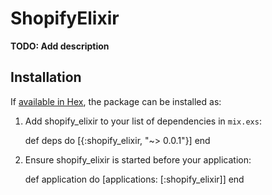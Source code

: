 # ShopifyElixir

**TODO: Add description**

## Installation

If [available in Hex](https://hex.pm/docs/publish), the package can be installed as:

  1. Add shopify_elixir to your list of dependencies in `mix.exs`:

        def deps do
          [{:shopify_elixir, "~> 0.0.1"}]
        end

  2. Ensure shopify_elixir is started before your application:

        def application do
          [applications: [:shopify_elixir]]
        end
